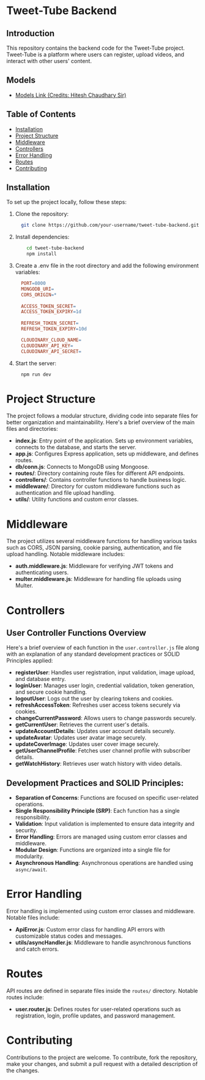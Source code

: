 # Tweet-Tube Backend

## Introduction
This repository contains the backend code for the Tweet-Tube project. Tweet-Tube is a platform where users can register, upload videos, and interact with other users' content.

## Models 
- [Models Link (Credits: Hitesh Chaudhary Sir)](https://app.eraser.io/workspace/YtPqZ1VogxGy1jzIDkzj)

## Table of Contents
- [Installation](#installation)
- [Project Structure](#project-structure)
- [Middleware](#middleware)
- [Controllers](#controllers)
- [Error Handling](#error-handling)
- [Routes](#routes)
- [Contributing](#contributing)

## Installation
To set up the project locally, follow these steps:

1. Clone the repository:
   ```bash
     git clone https://github.com/your-username/tweet-tube-backend.git
   ```
2. Install dependencies:
    ```bash
        cd tweet-tube-backend
        npm install
    ```

3. Create a .env file in the root directory and add the following environment variables:
    ```makefile
      PORT=8000
      MONGODB_URI=
      CORS_ORIGIN=*
      
      ACCESS_TOKEN_SECRET=
      ACCESS_TOKEN_EXPIRY=1d
      
      REFRESH_TOKEN_SECRET=
      REFRESH_TOKEN_EXPIRY=10d
    
      CLOUDINARY_CLOUD_NAME=
      CLOUDINARY_API_KEY=
      CLOUDINARY_API_SECRET=
    ```
4. Start the server:
    ```bash
      npm run dev
    ```
# Project Structure
The project follows a modular structure, dividing code into separate files for better organization and maintainability. Here's a brief overview of the main files and directories:

- **index.js**: Entry point of the application. Sets up environment variables, connects to the database, and starts the server.
- **app.js**: Configures Express application, sets up middleware, and defines routes.
- **db/conn.js**: Connects to MongoDB using Mongoose.
- **routes/**: Directory containing route files for different API endpoints.
- **controllers/**: Contains controller functions to handle business logic.
- **middleware/**: Directory for custom middleware functions such as authentication and file upload handling.
- **utils/**: Utility functions and custom error classes.

# Middleware
The project utilizes several middleware functions for handling various tasks such as CORS, JSON parsing, cookie parsing, authentication, and file upload handling. Notable middleware includes:

- **auth.middleware.js**: Middleware for verifying JWT tokens and authenticating users.
- **multer.middleware.js**: Middleware for handling file uploads using Multer.

# Controllers
## User Controller Functions Overview

Here's a brief overview of each function in the `user.controller.js` file along with an explanation of any standard development practices or SOLID Principles applied:

- **registerUser**: Handles user registration, input validation, image upload, and database entry.
- **loginUser**: Manages user login, credential validation, token generation, and secure cookie handling.
- **logoutUser**: Logs out the user by clearing tokens and cookies.
- **refreshAccessToken**: Refreshes user access tokens securely via cookies.
- **changeCurrentPassword**: Allows users to change passwords securely.
- **getCurrentUser**: Retrieves the current user's details.
- **updateAccountDetails**: Updates user account details securely.
- **updateAvatar**: Updates user avatar image securely.
- **updateCoverImage**: Updates user cover image securely.
- **getUserChannelProfile**: Fetches user channel profile with subscriber details.
- **getWatchHistory**: Retrieves user watch history with video details.


## Development Practices and SOLID Principles:
- **Separation of Concerns**: Functions are focused on specific user-related operations.
- **Single Responsibility Principle (SRP)**: Each function has a single responsibility.
- **Validation**: Input validation is implemented to ensure data integrity and security.
- **Error Handling**: Errors are managed using custom error classes and middleware.
- **Modular Design**: Functions are organized into a single file for modularity.
- **Asynchronous Handling**: Asynchronous operations are handled using `async/await`.

# Error Handling
Error handling is implemented using custom error classes and middleware. Notable files include:

- **ApiError.js**: Custom error class for handling API errors with customizable status codes and messages.
- **utils/asyncHandler.js**: Middleware to handle asynchronous functions and catch errors.

# Routes
API routes are defined in separate files inside the `routes/` directory. Notable routes include:

- **user.router.js**: Defines routes for user-related operations such as registration, login, profile updates, and password management.

# Contributing
Contributions to the project are welcome. To contribute, fork the repository, make your changes, and submit a pull request with a detailed description of the changes.
